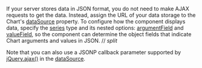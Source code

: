 If your server stores data in JSON format, you do not need to make AJAX requests to get the data. Instead, assign the URL of your data storage to the Chart's [dataSource](/Documentation/ApiReference/UI_Components/dxChart/Configuration/#dataSource) property. To configure how the component displays data, specify the [series](Documentation/ApiReference/UI_Components/dxChart/Configuration/series/) type and its nested options: [argumentField](/Documentation/ApiReference/UI_Components/dxChart/Configuration/series/#argumentField) and [valueField](/Documentation/ApiReference/UI_Components/dxChart/Configuration/series/#valueField), so the component can determine the object fields that indicate Chart arguments and values in JSON.
// _split_

Note that you can also use a JSONP callback parameter supported by <a href="http://api.jquery.com/jQuery.ajax/" target="_blank">jQuery.ajax()</a> in the [dataSource](/Documentation/ApiReference/UI_Components/dxChart/Configuration/#dataSource).